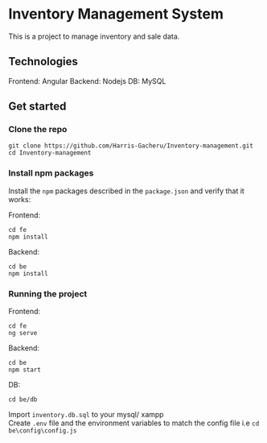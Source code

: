 # Inventory Management System

This is a project to manage inventory and sale data.

## Technologies

Frontend: Angular
Backend: Nodejs
DB: MySQL

## Get started

### Clone the repo

```shell
git clone https://github.com/Harris-Gacheru/Inventory-management.git
cd Inventory-management
```
### Install npm packages

Install the `npm` packages described in the `package.json` and verify that it works:

Frontend: 
```shell
cd fe
npm install
```

Backend: 
```shell
cd be
npm install
```

### Running the project

Frontend: 
```shell
cd fe
ng serve
```

Backend: 
```shell
cd be
npm start
```

DB:
```shell
cd be/db
```

Import `inventory.db.sql` to your mysql/ xampp \
Create `.env` file and the environment variables to match the config file i.e `cd be\config\config.js`